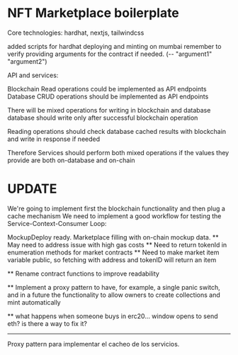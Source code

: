 # NFT Marketplace boilerplate

Core technologies: hardhat, nextjs, tailwindcss

added scripts for hardhat deploying and minting on mumbai
remember to verify providing arguments for the contract if needed. (-- "argument1" "argument2")

API and services:

Blockchain Read operations could be implemented as API endpoints
Database CRUD operations should be implemented as API endpoints

There will be mixed operations for writing in blockchain and database
database should write only after successful blockchain operation

Reading operations should check database cached results with blockchain and write in response if needed

Therefore Services should perform both mixed operations if the values they provide are both on-database and on-chain

 
# UPDATE
We're going to implement first the blockchain functionality and then plug a cache mechanism
We need to implement a good workflow for testing the Service-Context-Consumer Loop:

MockupDeploy ready. Marketplace filling with on-chain mockup data.
** May need to address issue with high gas costs
** Need to return tokenId in enumeration methods for market contracts
** Need to make market item variable public, so fetching with address and tokenID will return an item

** Rename contract functions to improve readability

** Implement a proxy pattern to have, for example, a single panic switch, and in a future the functionality to allow owners to create collections and mint automatically

** what happens when someone buys in erc20... window opens to send eth? is there a way to fix it?

----

Proxy pattern para implementar el cacheo de los servicios.